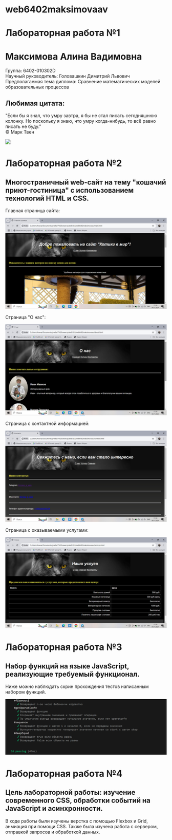 <!DOCTYPE html>
<h1>web6402maksimovaav</h1>
<h1>Лабораторная работа №1</h1>
<h1>Максимова Алина Вадимовна</h1>

<p>Группа: 6402-010302D
  <br>
Научный руководитель: Головашкин Димитрий Львович
  <br>
Предполагаемая тема диплома: Сравнение математических моделей образовательных процессов</p>

<h2>Любимая цитата:</h2>
<p>"Если бы я знал, что умру завтра, я бы не стал писать сегодняшнюю колонку. Но поскольку я знаю, что умру когда-нибудь, то всё равно писать не буду." 
<br>
© Марк Твен</p>

<img src = "https://masterpiecer-images.s3.yandex.net/593a772a913111eeac812ab2a9c6ab46:upscaled">

<h1>Лабораторная работа №2</h1>
<h2>Многостраничный web-сайт на тему "кошачий приют-гостиница" с использованием технологий HTML и CSS.</h2>
<p>Главная страница сайта: </p>
<img src = "lab2/images/main.jpg">

<p>Cтраница "О нас": </p>
<img src = "lab2/images/about.jpg">

<p>Страница с контактной информацией: </p>
<img src = "lab2/images/contact.jpg">

<p>Страница с оказываемыми услугами: </p>
<img src = "lab2/images/service.jpg">

<h1>Лабораторная работа №3</h1>
<h2>Hабор функций на языке JavaScript, реализующиe требуемый функционал.</h2>
<p>Ниже можно наблюдать скрин прохождения тестов написанным набором функций.</p>
<img src = "lab3/tests.PNG">


<h1>Лабораторная работа №4</h1>
<h2>Цель лабораторной работы: изучение современного CSS, обработки событий на JavaScript и асинхронности.</h2>
<p>В ходе работы были изучены верстка с помощью Flexbox и Grid, анмиация при помощи CSS. Также была изучена работа с сервером, отправкой запросов и обработкой данных.</p>


</body>

</html>



